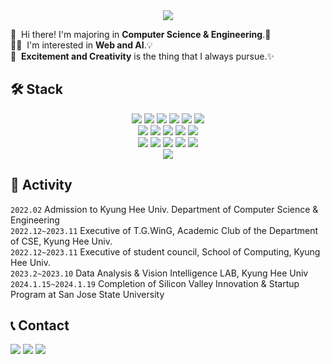 <div align="center"><img src="https://capsule-render.vercel.app/api?type=waving&height=200&text=Welcome%20to%20JEONGWOO's%20github.&fontSize=50&color=0:FFFF00,100:CCFF00&fontColor=000000"/></div>

<p>
  👋&nbsp; Hi there! I'm majoring in <b>Computer Science & Engineering</b>.🚀<br/>
  🧑‍💻&nbsp; I'm interested in <b>Web and AI</b>.💡<br/>
  👊&nbsp; <b>Excitement and Creativity</b> is the thing that I always pursue.✨
</p>

  
## 🛠 Stack
<div align="center">
    <img src="https://img.shields.io/badge/TensorFlow-FF6F00?style=for-the-badge&logo=tensorflow&logoColor=white"/>
    <img src="https://img.shields.io/badge/OpenCV-5C3EE8?style=for-the-badge&logo=opencv&logoColor=white"/>
    <img src="https://img.shields.io/badge/PyTorch-EE4C2C?style=for-the-badge&logo=pytorch&logoColor=white"/>
    <img src="https://img.shields.io/badge/Python-3776AB?style=for-the-badge&logo=Python&logoColor=white"/>
    <img src="https://img.shields.io/badge/C++-00599C?style=for-the-badge&logo=C++&logoColor=white"/>
    <img src="https://img.shields.io/badge/C-A8B9CC?style=for-the-badge&logo=C&logoColor=white"/>
  <br>
    <img src="https://img.shields.io/badge/HTML5-E34F26?style=for-the-badge&logo=HTML5&logoColor=white"/>
    <img src="https://img.shields.io/badge/JavaScript-F7DF1E?style=for-the-badge&logo=JavaScript&logoColor=black"/>
    <img src="https://img.shields.io/badge/React-61DAFB?style=for-the-badge&logo=React&logoColor=black"/>
    <img src="https://img.shields.io/badge/Node.js-339933?style=for-the-badge&logo=Node.js&logoColor=white"/>
    <img src="https://img.shields.io/badge/Flask-ababab?style=for-the-badge&logo=flask&logoColor=black" />
    
  <br> 
    <img src="https://img.shields.io/badge/Anaconda-44A833?style=for-the-badge&logo=anaconda&logoColor=white"/>
    <img src="https://img.shields.io/badge/Jupyter-F37626?style=for-the-badge&logo=jupyter&logoColor=white"/>
    <img src="https://img.shields.io/badge/Visual Studio-5C2D91?style=for-the-badge&logo=visual studio&logoColor=white"/>
    <img src="https://img.shields.io/badge/Visual Studio Code-007ACC?style=for-the-badge&logo=Visual Studio Code&logoColor=white"/>
    <img src="https://img.shields.io/badge/PyCharm-000000?style=for-the-badge&logo=PyCharm&logoColor=white"/>
  <br>
    <img src="https://img.shields.io/badge/git-F05032?style=for-the-badge&logo=git&logoColor=white">  
</div>

## 💫 Activity
  `2022.02` Admission to Kyung Hee Univ. Department of Computer Science & Engineering <br>
  `2022.12~2023.11` Executive of T.G.WinG, Academic Club of the Department of CSE, Kyung Hee Univ. <br>
  `2022.12~2023.11` Executive of student council, School of Computing, Kyung Hee Univ. <br>
  `2023.2~2023.10` Data Analysis & Vision Intelligence LAB, Kyung Hee Univ <br>
  `2024.1.15~2024.1.19` Completion of Silicon Valley Innovation & Startup Program at San Jose State University

## 📞 Contact
<a href="https://www.instagram.com/hyeokseung_e/" target="_blank"><img src="https://img.shields.io/badge/Instagram-E4405F?style=flat-square&logo=Instagram&logoColor=white"/></a>
<a href="mailto:juny1alex@gmail.com" target="_blank"><img src="https://img.shields.io/badge/juny1alex@gmail.com-EA4335?style=flat-square&logo=Gmail&logoColor=white"/></a>
<a href="https://backtothemoon123.tistory.com/" target="_blank"><img src="https://github-readme-tistory-card.vercel.app/api/badge?name=Tistory"/></a>









<!--
**leejeongwoo1/leejeongwoo1** is a ✨ _special_ ✨ repository because its `README.md` (this file) appears on your GitHub profile.

Here are some ideas to get you started:

- 🔭 I’m currently working on ...
- 🌱 I’m currently learning ...
- 👯 I’m looking to collaborate on ...
- 🤔 I’m looking for help with ...
- 💬 Ask me about ...
- 📫 How to reach me: ...
- 😄 Pronouns: ...
- ⚡ Fun fact: ...
-->
